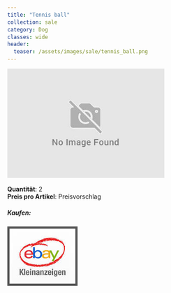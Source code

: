 ```yaml
---
title: "Tennis ball"
collection: sale
category: Dog
classes: wide
header: 
  teaser: /assets/images/sale/tennis_ball.png
---
```




<a href="">
  <img src="/assets/images/sale/tennis_ball.png" alt="Tennis ball">
</a>

   **Quantit&#228;t**: 2  
   **Preis pro Artikel**: Preisvorschlag  


##### Kaufen:
<a href="">
  <img src="/assets/images/ebay.png" alt="Ebay Kleinanzeigen" style="border: 5px solid #555">
</a>

